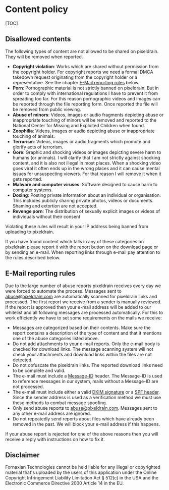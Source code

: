 # Content policy

[TOC]

## Disallowed contents

The following types of content are not allowed to be shared on pixeldrain. They
will be removed when reported.

* **Copyright violation**: Works which are shared without permission from the
  copyright holder. For copyright reports we need a formal DMCA takedown request
  originating from the copyright holder or a representative. See the chapter
  [E-Mail reporting rules](#toc_2) below.
* **Porn**: Pornographic material is not strictly banned on pixeldrain. But in
  order to comply with international regulations I have to prevent it from
  spreading too far. For this reason pornographic videos and images can be
  reported through the file reporting form. Once reported the file will be
  removed from public viewing.
* **Abuse of minors**: Videos, images or audio fragments depicting abuse or
  inappropriate touching of minors will be removed and reported to the National
  Center for Missing and Exploited Children when found.
* **Zoophilia**: Videos, images or audio depicting abuse or inappropriate
  touching of animals.
* **Terrorism**: Videos, images or audio fragments which promote and
  glorify acts of terrorism.
* **Gore**: Graphic and shocking videos or images depicting severe harm to
  humans (or animals). I will clarify that I am not strictly against shocking
  content, and it is also not illegal in most places. When a shocking video goes
  viral it often ends up in the wrong places and it can cause mental issues for
  unsuspecting viewers. For that reason I will remove it when it gets reported.
* **Malware and computer viruses**: Software designed to cause harm to computer
  systems.
* **Doxing**: Posting private information about an individual or organisation.
  This includes publicly sharing private photos, videos or documents. Shaming
  and extortion are not accepted.
* **Revenge porn**: The distribution of sexually explicit images or videos of
  individuals without their consent

Violating these rules will result in your IP address being banned from uploading
to pixeldrain.

If you have found content which falls in any of these categories on pixeldrain
please report it with the report button on the download page or by sending an
e-mail. When reporting links through e-mail pay attention to the rules described
below.

## E-Mail reporting rules

Due to the large number of abuse reports pixeldrain receives every day we were
forced to automate the process. Messages sent to
[abuse@pixeldrain.com](mailto:abuse@pixeldrain.com) are automatically scanned
for pixeldrain links and processed. The first report we receive from a sender is
manually reviewed. If the report is approved then your e-mail address will be
added to our whitelist and all following messages are processed automatically.
For this to work efficiently we have to set some requirements on the mails we
receive:

* Messages are categorized based on their contents. Make sure the report
  contains a description of the type of content and that it mentions one of the
  abuse categories listed above.
* Do not add attachments to your e-mail reports. Only the e-mail body is checked
  for download links. The message scanning system will not check your
  attachments and download links within the files are not detected.
* Do not obfuscate the pixeldrain links. The reported download links need to be
  complete and valid.
* The e-mail must include a
  [Message-ID](https://en.wikipedia.org/wiki/Message-ID) header. The Message-ID
  is used to reference messages in our system, mails without a Message-ID are
  not processed.
* The e-mail must include either a valid [DKIM
  signature](https://en.wikipedia.org/wiki/DomainKeys_Identified_Mail) or a [SPF
  header](https://en.wikipedia.org/wiki/Sender_Policy_Framework). Since the
  sender address is used as a verification method we must use these methods to
  combat message spoofing.
* Only send abuse reports to
  [abuse@pixeldrain.com](mailto:abuse@pixeldrain.com). Messages sent to any
  other e-mail address are ignored.
* Do not repeatedly send reports about files which have already been removed in
  the past. We will block your e-mail address if this happens.

If your abuse report is rejected for one of the above reasons then you will
receive a reply with instructions on how to fix it.

## Disclaimer

Fornaxian Technologies cannot be held liable for any illegal or copyrighted
material that's uploaded by the users of this application under the Online
Copyright Infringement Liability Limitation Act § 512\(c) in the USA and the
Electronic Commerce Directive 2000 Article 14 in the EU.
